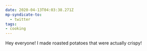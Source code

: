 ```yaml
---
date: 2020-04-13T04:03:38.271Z
mp-syndicate-to:
  - twitter
tags:
- cooking
---
```


Hey everyone! I made roasted potatoes that were actually crispy!
